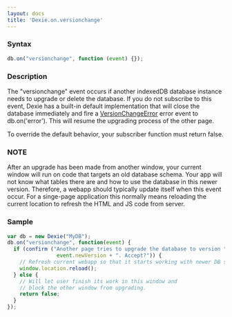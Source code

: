 ```yaml
---
layout: docs
title: 'Dexie.on.versionchange'
---
```


### Syntax

```javascript
db.on("versionchange", function (event) {});
```

### Description

The "versionchange" event occurs if another indexedDB database instance needs to upgrade or delete the database. If you do not subscribe to this event, Dexie has a built-in default implementation that will close the database immediately and fire a [VersionChangeError](/docs/DexieErrors/Dexie.VersionChangeError) error event to db.on('error'). This will resume the upgrading process of the other page.

To override the default behavior, your subscriber function must return false.

### NOTE

After an upgrade has been made from another window, your current window will run on code that targets an old database schema. Your app will not know what tables there are and how to use the database in this newer version. Therefore, a webapp should typically update itself when this event occur. For a singe-page application this normally means reloading the current location to refresh the HTML and JS code from server.

### Sample

```javascript
var db = new Dexie("MyDB");
db.on("versionchange", function(event) {
  if (confirm ("Another page tries to upgrade the database to version " +
                event.newVersion + ". Accept?")) {
    // Refresh current webapp so that it starts working with newer DB schema.
    window.location.reload();
  } else {
    // Will let user finish its work in this window and
    // block the other window from upgrading.
    return false;
  }
});
```
